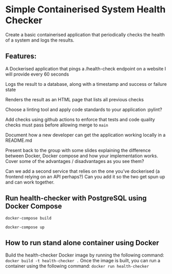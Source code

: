 # Simple Containerised System Health Checker
Create a basic containerised application that periodically checks the health of a system and logs the results. 

## Features:
A Dockerised application that pings a /health-check endpoint on a website I will provide every 60 seconds

Logs the result to a database, along with a timestamp and success or failure state

Renders the result as an HTML page that lists all previous checks

Choose a linting tool and apply code standards to your application :pylint?

Add checks using github actions to enforce that tests and code quality checks must pass before allowing merge to `main`

Document how a new developer can get the application working locally in a README.md

Present back to the group with some slides explaining the difference between Docker, Docker compose and how your implementation works. Cover some of the advantages / disadvantages as you see them?

Can we add a second service that relies on the one you’ve dockerised (a frontend relying on an API perhaps?) Can you add it so the two get spun up and can work together.

## Run health-checker with PostgreSQL using Docker Compose

`docker-compose build`

`docker-compose up`

## How to run stand alone container using Docker

Build the health-checker Docker image by running the following command:
`docker build -t health-checker .`
Once the image is built, you can run a container using the following command:
`docker run health-checker`
